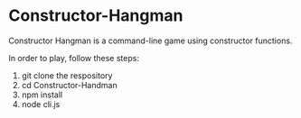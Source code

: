 # Constructor-Hangman

Constructor Hangman is a command-line game using constructor functions.

In order to play, follow these steps:
1. git clone the respository 
2. cd Constructor-Handman
3. npm install
4. node cli.js
